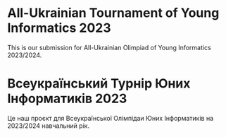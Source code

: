 # All-Ukrainian Tournament of Young Informatics 2023
This is our submission for All-Ukrainian Olimpiad of Young Informatics 2023/2024.

# Всеукраїнський Турнір Юних Інформатиків 2023
Це наш проєкт для Всеукраїнської Олімпідаи Юних Інформатиків на 2023/2024 навчальний рік.
